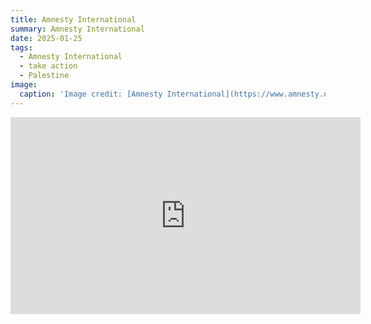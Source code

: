 ```yaml
---
title: Amnesty International
summary: Amnesty International
date: 2025-01-25
tags:
  - Amnesty International
  - take action
  - Palestine
image:
  caption: 'Image credit: [Amnesty International](https://www.amnesty.org/en/)'
---
```



<iframe width="560" height="315" src="https://www.youtube.com/embed/h8_18UuiAm4?si=aRsxwY5WpEq8rCfd" title="YouTube video player" frameborder="0" allow="accelerometer; autoplay; clipboard-write; encrypted-media; gyroscope; picture-in-picture; web-share" referrerpolicy="strict-origin-when-cross-origin" allowfullscreen></iframe>

